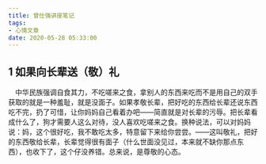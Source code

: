 ```yaml
---
title: 曾仕强讲座笔记
tags:
- 心情文章
date: 2020-05-28 05:33:00
---
```

## 1 如果向长辈送（敬）礼

&emsp;中华民族强调自食其力，不吃嗟来之食，拿别人的东西来吃而不是用自己的双手获取的就是一种羞耻，就是没面子。如果孝敬长辈，把好吃的东西给长辈还说东西吃不完，扔了可惜，让你妈妈自己看着办吧——简直就是对长辈的污辱。把长辈看成什么了，狗才需要人这么对待，没人喜欢吃嗟来之食。换种说法，可以对妈妈说：妈，这个很好吃，我不敢吃太多，特意留下来给你尝尝。——这叫敬礼，把好的东西敬给长辈，长辈觉得很有面子（什么世面没见过，本来就不缺你那点东西），也收下了，这个仔没养错。总来说，是尊敬的心态。
<!--more-->